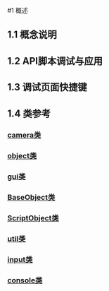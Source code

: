 #1 概述

## 1.1 概念说明

## 1.2 API脚本调试与应用

## 1.3 调试页面快捷键

## 1.4 类参考

### [camera类](Content/camera.md)
### [object类](Content/object.md)
### [gui类](Content/gui.md)
### [BaseObject类](Content/BaseObject.md)
### [ScriptObject类](Content/ScriptObject.md)
### [util类](Content/util.md)
### [input类](Content/input.md)
### [console类](Content/console.md)

